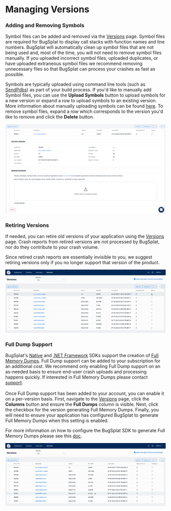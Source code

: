 # Managing Versions

### Adding and Removing Symbols

Symbol files can be added and removed via the [Versions](https://app.bugsplat.com/v2/versions) page. Symbol files are required for BugSplat to display call stacks with function names and line numbers. BugSplat will automatically clean up symbol files that are not being used and, most of the time, you will not need to remove symbol files manually. If you uploaded incorrect symbol files, uploaded duplicates, or have uploaded extraneous symbol files we recommend removing unnecessary files so that BugSplat can process your crashes as fast as possible.

Symbols are typically uploaded using command line tools (such as [SendPdbs](../../education/faq/using-sendpdbs-to-automatically-upload-symbol-files.md)) as part of your build process. If you'd like to manually add Symbol files, you can use the **Upload Symbols** button to upload symbols for a new version or expand a row to upload symbols to an existing version. More information about manually uploading symbols can be found [here](../development/working-with-symbol-files/how-to-manually-upload-symbols.md). To remove symbol files, expand a row which corresponds to the version you'd like to remove and click the **Delete** button.

![Managing Symbols on the Versions Page](<../../.gitbook/assets/image (4).png>)

### Retiring Versions

If needed, you can retire old versions of your application using the [Versions](https://app.bugsplat.com/v2/versions) page. Crash reports from retired versions are not processed by BugSplat, nor do they contribute to your crash volume. &#x20;

Since retired crash reports are essentially invisible to you, we suggest retiring versions only if you no longer support that version of the product.

![Retiring a Version](<../../.gitbook/assets/retire-version (1).gif>)

### Full Dump Support

BugSplat's [Native](../getting-started/integrations/desktop/cplusplus/) and [.NET Framework](../getting-started/integrations/desktop/windows-dot-net-framework.md) SDKs support the creation of [Full Memory Dumps](../getting-started/integrations/desktop/cplusplus/full-memory-dumps.md). Full Dump support can be added to your subscription for an additional cost. We recommend only enabling Full Dump support on an as-needed basis to ensure end-user crash uploads and processing happens quickly. If interested in Full Memory Dumps please contact [support](../../administration/contact-us.md).\
\
Once Full Dump support has been added to your account, you can enable it on a per-version basis. First, navigate to the [Versions](https://app.bugsplat.com/v2/versions) page, click the **Columns** button and ensure the **Full Dumps** column is visible. Next, click the checkbox for the version generating Full Memory Dumps. Finally, you will need to ensure your application has configured BugSplat to generate Full Memory Dumps when this setting is enabled.

For more information on how to configure the BugSplat SDK to generate Full Memory Dumps please see this [doc](../getting-started/integrations/desktop/cplusplus/full-memory-dumps.md).

![Enabling Full Dumps](../../.gitbook/assets/full-dumps.gif)
